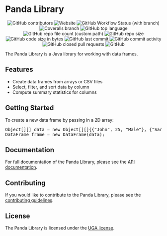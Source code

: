 <!DOCTYPE html>
<html lang="en">
<head>
<meta charset="UTF-8">
</head>
<body>
<h1>Panda Library</h1>
<p align="center">
<img alt="GitHub contributors" src="https://img.shields.io/github/contributors/Al-NadhariFaroq/jbiblio-analyse-de-donnees?style=plastic">
<img alt="Website" src="https://img.shields.io/website?down_color=lightgrey&down_message=down&style=plastic&up_color=blue&up_message=up&url=https%3A%2F%2Fgithub.com%2FAl-NadhariFaroq%2Fjbiblio-analyse-de-donnees">
<img alt="GitHub Workflow Status (with branch)" src="https://img.shields.io/github/actions/workflow/status/Al-NadhariFaroq/jbiblio-analyse-de-donnees/maven.yml?branch=main&style=plastic">
<img alt="Coveralls branch" src="https://img.shields.io/badge/coverage-98%25-brightgreen?style=plastic">
<img alt="GitHub top language" src="https://img.shields.io/github/languages/top/Al-NadhariFaroq/jbiblio-analyse-de-donnees?branch=main&style=plastic">
<img alt="GitHub repo file count (custom path)" src="https://img.shields.io/github/directory-file-count/Al-NadhariFaroq/jbiblio-analyse-de-donnees/src/main/java/fr/uga/bib?style=plastic">
<img alt="GitHub repo size" src="https://img.shields.io/github/repo-size/Al-NadhariFaroq/jbiblio-analyse-de-donnees?style=plastic">
<img alt="GitHub code size in bytes" src="https://img.shields.io/github/languages/code-size/Al-NadhariFaroq/jbiblio-analyse-de-donnees?style=plastic">
<img alt="GitHub last commit" src="https://img.shields.io/github/last-commit/Al-NadhariFaroq/jbiblio-analyse-de-donnees?style=plastic">
<img alt="GitHub commit activity" src="https://img.shields.io/github/commit-activity/w/Al-NadhariFaroq/jbiblio-analyse-de-donnees?style=plastic">
<img alt="GitHub closed pull requests" src="https://img.shields.io/github/issues-pr-closed/Al-NadhariFaroq/jbiblio-analyse-de-donnees?style=plastic">
<img alt="GitHub" src="https://img.shields.io/github/license/Al-NadhariFaroq/jbiblio-analyse-de-donnees?style=plastic">
</p>
<p>The Panda Library is a Java library for working with data frames.</p>
<h2>Features</h2>
<ul>
<li>Create data frames from arrays or CSV files</li>
<li>Select, filter, and sort data by column</li>
<li>Compute summary statistics for columns</li>
</ul>
<h2>Getting Started</h2>
<p>To create a new data frame by passing in a 2D array:</p>
<pre>
Object[][] data = new Object[][]{{"John", 25, "Male"}, {"Sarah", 32, "Female"}};
DataFrame frame = new DataFrame(data);
</pre>
<h2>Documentation</h2>
<p>For full documentation of the Panda Library, please see the <a href="https://github.com/example/panda/blob/main/docs/api/index.html">API documentation</a>.</p>
<h2>Contributing</h2>
<p>If you would like to contribute to the Panda Library, please see the <a href="https://github.com/example/panda/blob/main/CONTRIBUTING.md">contributing guidelines</a>.</p>
<h2>License</h2>
<p>The Panda Library is licensed under the <a href="https://github.com/example/panda/blob/main/LICENSE.md">UGA license</a>.</p>
</body>
</html>
